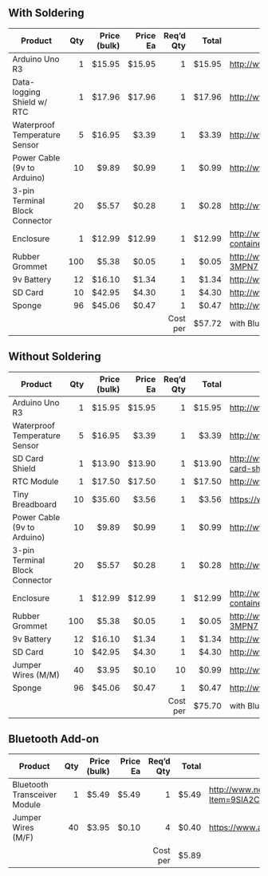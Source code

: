 ## With Soldering
|Product|Qty|Price (bulk)|Price Ea|Req’d Qty|Total|Link|
|---|--:|--:|--:|--:|--:|---|
|Arduino Uno R3|1|$15.95|$15.95|1|$15.95|http://www.amazon.com/dp/B00CW3R0BA|
|Data-logging Shield w/ RTC|1|$17.96|$17.96|1|$17.96|http://www.adafruit.com/products/1141|
|Waterproof Temperature Sensor|5|$16.95|$3.39|1|$3.39|http://www.amazon.com/dp/B00KUNKR3M|
|Power Cable (9v to Arduino)|10|$9.89|$0.99|1|$0.99|http://www.amazon.com/dp/B00BVVHCKI|
|3-pin Terminal Block Connector|20|$5.57|$0.28|1|$0.28|http://www.amazon.com/dp/B00NWFJ8O4|
|Enclosure|1|$12.99|$12.99|1|$12.99|http://www.coleman.com/product/watertight-container-small/2000016543|
|Rubber Grommet|100|$5.38|$0.05|1|$0.05|http://www.grainger.com/product/Grommet-3MPN7|
|9v Battery|12|$16.10|$1.34|1|$1.34|http://www.amazon.com/dp/B002UGVWA4|
|SD Card|10|$42.95|$4.30|1|$4.30|http://www.amazon.com/dp/B00JYE81M2|
|Sponge|96|$45.06|$0.47|1|$0.47|http://www.amazon.com/dp/B001E6J39I|
|||||Cost per|$57.72|with Bluetooth: $63.60|

## Without Soldering
|Product|Qty|Price (bulk)|Price Ea|Req’d Qty|Total|Link|
|---|--:|--:|--:|--:|--:|---|
|Arduino Uno R3|1|$15.95|$15.95|1|$15.95|http://www.amazon.com/dp/B00CW3R0BA|
|Waterproof Temperature Sensor|5|$16.95|$3.39|1|$3.39|http://www.amazon.com/dp/B00KUNKR3M|
|SD Card Shield|1|$13.90|$13.90|1|$13.90|http://www.seeedstudio.com/depot/SD-card-shield-p-492.html|
|RTC Module|1|$17.50|$17.50|1|$17.50|http://www.adafruit.com/product/255|
|Tiny Breadboard|10|$35.60|$3.56|1|$3.56|https://www.sparkfun.com/products/12047|
|Power Cable (9v to Arduino)|10|$9.89|$0.99|1|$0.99|http://www.amazon.com/dp/B00BVVHCKI|
|3-pin Terminal Block Connector|20|$5.57|$0.28|1|$0.28|http://www.amazon.com/dp/B00NWFJ8O4|
|Enclosure|1|$12.99|$12.99|1|$12.99|http://www.coleman.com/product/watertight-container-small/2000016543|
|Rubber Grommet|100|$5.38|$0.05|1|$0.05|http://www.grainger.com/product/Grommet-3MPN7|
|9v Battery|12|$16.10|$1.34|1|$1.34|http://www.amazon.com/dp/B002UGVWA4|
|SD Card|10|$42.95|$4.30|1|$4.30|http://www.amazon.com/dp/B00JYE81M2|
|Jumper Wires (M/M)|40|$3.95|$0.10|10|$0.99|http://www.adafruit.com/products/758|
|Sponge|96|$45.06|$0.47|1|$0.47|http://www.amazon.com/dp/B001E6J39I|
|||||Cost per|$75.70|with Bluetooth: $81.59|

## Bluetooth Add-on
|Product|Qty|Price (bulk)|Price Ea|Req’d Qty|Total|Link|
|---|--:|--:|--:|--:|--:|---|
|Bluetooth Transceiver Module|1|$5.49|$5.49|1|$5.49|http://www.newegg.com/Product/Product.aspx?Item=9SIA2C50Y31529|
|Jumper Wires (M/F)|40|$3.95|$0.10|4|$0.40|https://www.adafruit.com/products/826|
|||||Cost per|$5.89||
